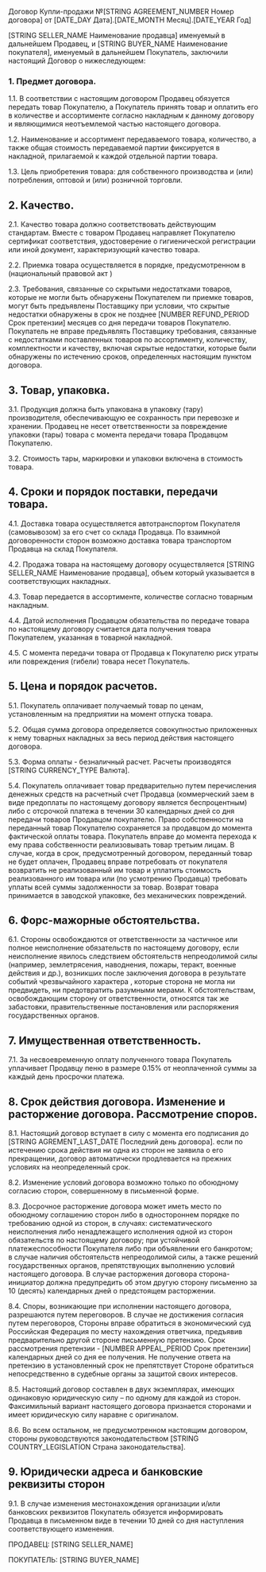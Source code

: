 Договор Купли-продажи №[STRING AGREEMENT_NUMBER Номер договора] от [DATE_DAY Дата].[DATE_MONTH Месяц].[DATE_YEAR Год]


[STRING SELLER_NAME Наименование продавца] именуемый в дальнейшем Продавец, и [STRING BUYER_NAME Наименование покупателя], именуемый в дальнейшем Покупатель, заключили настоящий Договор о нижеследующем:

### 1.	Предмет договора. 

1.1. В соответствии с настоящим договором Продавец обязуется передать товар Покупателю, а Покупатель принять товар и оплатить его в количестве и ассортименте согласно накладным к данному договору и являющимися неотъемлемой частью настоящего договора. 

1.2. Наименование и ассортимент передаваемого товара, количество, а также общая стоимость передаваемой партии фиксируется в накладной, прилагаемой к каждой отдельной партии товара. 

1.3. Цель приобретения товара: для собственного производства и (или) потребления, оптовой и (или) розничной торговли. 

    
## 2.	Качество.

2.1. Качество товара должно соответствовать действующим стандартам. Вместе с товаром Продавец направляет Покупателю сертификат соответствия, удостоверение о гигиенической регистрации или иной документ, характеризующий качество товара.

2.2. Приемка товара осуществляется в порядке, предусмотренном в (национальный правовой акт )


2.3. Требования, связанные со скрытыми недостатками товаров, которые не могли быть обнаружены Покупателем пи приемке товаров, могут быть предъявлены Поставщику при условии, что скрытые недостатки обнаружены в срок не позднее [NUMBER REFUND_PERIOD Срок претензии] месяцев со дня передачи товаров Покупателю. Покупатель не вправе предъявлять Поставщику требования, связанные с недостатками поставленных товаров по ассортименту, количеству, комплектности и качеству, включая скрытые недостатки, которые были обнаружены по истечению сроков, определенных настоящим пунктом договора.
 

## 3.	Товар, упаковка. 

3.1. Продукция должна быть упакована в упаковку (тару) производителя, обеспечивающую ее сохранность при перевозке и хранении. Продавец не несет ответственности за повреждение упаковки (тары) товара с момента передачи товара Продавцом Покупателю. 

3.2. Стоимость тары, маркировки и упаковки включена в стоимость товара.  


## 4.	Сроки и порядок поставки, передачи товара. 

4.1. Доставка товара осуществляется автотранспортом Покупателя (самовывозом) за его счет со склада Продавца. По взаимной договоренности сторон возможно доставка товара транспортом Продавца на склад Покупателя. 

4.2. Продажа товара на настоящему договору осуществляется [STRING SELLER_NAME Наименование продавца], объем который указывается в соответствующих накладных.

4.3. Товар передается в ассортименте, количестве согласно товарным накладным. 

4.4. Датой исполнения Продавцом обязательства по передаче товара по настоящему договору считается дата получения товара Покупателем, указанная в товарной накладной. 

4.5. С момента передачи товара от Продавца к Покупателю риск утраты или повреждения (гибели) товара несет Покупатель. 


## 5.	Цена и порядок расчетов.

5.1. Покупатель оплачивает получаемый товар по ценам, установленным на предприятии на момент отпуска товара.

5.2. Общая сумма договора определяется совокупностью приложенных к нему товарных накладных за весь период действия настоящего договора. 

5.3. Форма оплаты - безналичный расчет. Расчеты производятся [STRING CURRENCY_TYPE Валюта].

5.4. Покупатель оплачивает товар предварительно путем перечисления денежных средств на расчетный счет Продавца (коммерческий заем в виде предоплаты по настоящему договору является беспроцентным) либо с отсрочкой платежа в течении 30 календарных дней со дня передачи товаров Продавцом покупателю. Право собственности на переданный товар Покупателю сохраняется за продавцом до момента фактической оплаты товара. Покупатель вправе до момента перехода  к ему права собственности реализовывать товар третьим лицам. В случае, когда  в срок, предусмотренный договором, переданный товар не будет оплачен, Продавец вправе потребовать от покупателя возвратить не реализованный им товар и уплатить стоимость реализованного им товара  или (по усмотрению Продавца) требовать уплаты всей суммы задолженности за товар. Возврат товара принимается в заводской упаковке, без механических повреждений. 


## 6.	Форс-мажорные обстоятельства. 

6.1. Стороны освобождаются от ответственности за частичное или полное неисполнение обязательств по настоящему договору, если неисполнение явилось следствием обстоятельств непреодолимой силы (например, землетрясения, наводнения, пожары, теракт, военные действия и др.), возникших после заключения договора в результате событий чрезвычайного характера , которые сторона не могла ни предвидеть, ни предотвратить разумными мерами. К обстоятельствам, освобождающим сторону от ответственности, относятся так же забастовки, правительственные постановления или распоряжения государственных органов.

    
## 7.	Имущественная ответственность.

7.1. За несвоевременную оплату полученного товара Покупатель уплачивает Продавцу пеню в размере 0.15% от неоплаченной суммы за каждый день просрочки платежа.

    
## 8.	Срок действия договора. Изменение и расторжение договора. Рассмотрение споров. 

8.1. Настоящий договор вступает в силу с момента его подписания до [STRING AGREMENT_LAST_DATE Последний день договора]. если по истечению срока действия ни одна из сторон не заявила о его прекращении, договор автоматически продлевается на прежних условиях на неопределенный срок. 

8.2. Изменение условий договора возможно только по обоюдному согласию сторон, совершенному в письменной форме. 

8.3. Досрочное расторжение договора может иметь место по обоюдному соглашению сторон либо в одностороннем порядке по требованию одной из сторон, в случаях: систематического неисполнения либо ненадлежащего исполнения одной из сторон обязательств по настоящему договору; при устойчивой платежеспособности Покупателя либо при объявлении его банкротом; в случае наличия обстоятельств непреодолимой силы, а также решений государственных органов, препятствующих выполнению условий настоящего договора. В случае расторжения договора сторона-инициатор должна предупредить об этом другую сторону письменно за 10 (десять) календарных дней о предстоящем расторжении. 

8.4. Споры, возникающие при исполнении настоящего договора, разрешаются путем переговоров. В случае не достижения согласия путем переговоров, Стороны вправе обратиться в экономический суд Российская Федерация по месту нахождения ответчика, предъявив предварительно другой стороне письменную претензию. Срок рассмотрения претензии - [NUMBER APPEAL_PERIOD Срок претензии] календарных дней со дня ее получения. Не получение ответа на претензию в установленный срок не препятствует Стороне обратиться непосредственно в судебные органы за защитой своих интересов. 

8.5. Настоящий договор составлен в двух экземплярах, имеющих одинаковую юридическую силу – по одному для каждой из сторон. Факсимильный вариант настоящего договора признается сторонами и имеет юридическую силу наравне с оригиналом. 

8.6. Во всем остальном, не предусмотренном настоящим договором, стороны руководствуются законодательством [STRING COUNTRY_LEGISLATION Страна законодательства].

## 9.	Юридически адреса и банковские реквизиты сторон

9.1. В случае изменения местонахождения организации и/или банковских реквизитов Покупатель обязуется информировать Продавца в письменном виде в течении 10 дней со дня наступления соответствующего изменения. 

    

ПРОДАВЕЦ: [STRING SELLER_NAME]

ПОКУПАТЕЛЬ: [STRING BUYER_NAME]